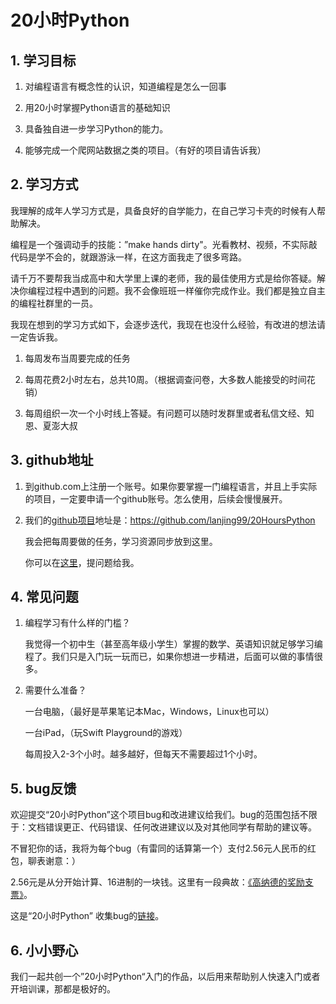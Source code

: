 # 20小时Python
## 1. 学习目标

1. 对编程语言有概念性的认识，知道编程是怎么一回事

2. 用20小时掌握Python语言的基础知识

3. 具备独自进一步学习Python的能力。

4. 能够完成一个爬网站数据之类的项目。（有好的项目请告诉我）



## 2. 学习方式

我理解的成年人学习方式是，具备良好的自学能力，在自己学习卡壳的时候有人帮助解决。

编程是一个强调动手的技能：”make hands dirty"。光看教材、视频，不实际敲代码是学不会的，就跟游泳一样，在这方面我走了很多弯路。

请千万不要帮我当成高中和大学里上课的老师，我的最佳使用方式是给你答疑。解决你编程过程中遇到的问题。我不会像班班一样催你完成作业。我们都是独立自主的编程社群里的一员。

我现在想到的学习方式如下，会逐步迭代，我现在也没什么经验，有改进的想法请一定告诉我。

1. 每周发布当周要完成的任务

2. 每周花费2小时左右，总共10周。（根据调查问卷，大多数人能接受的时间花销）

3. 每周组织一次一个小时线上答疑。有问题可以随时发群里或者私信文经、知恩、夏澎大叔

   

## 3. github地址

1. 到github.com上注册一个账号。如果你要掌握一门编程语言，并且上手实际的项目，一定要申请一个github账号。怎么使用，后续会慢慢展开。

2. 我们的[github项目](https://github.com/lanjing99/20HoursPython)地址是：https://github.com/lanjing99/20HoursPython

   我会把每周要做的任务，学习资源同步放到这里。

   你可以在[这里](https://github.com/lanjing99/20HoursPython/issues)，提问题给我。

## 4. 常见问题

1. 编程学习有什么样的门槛？

   我觉得一个初中生（甚至高年级小学生）掌握的数学、英语知识就足够学习编程了。我们只是入门玩一玩而已，如果你想进一步精进，后面可以做的事情很多。

2. 需要什么准备？

   一台电脑，（最好是苹果笔记本Mac，Windows，Linux也可以）

   一台iPad，（玩Swift Playground的游戏）

   每周投入2-3个小时。越多越好，但每天不需要超过1个小时。



## 5. bug反馈

欢迎提交“20小时Python”这个项目bug和改进建议给我们。bug的范围包括不限于：文档错误更正、代码错误、任何改进建议以及对其他同学有帮助的建议等。

不冒犯你的话，我将为每个bug（有雷同的话算第一个）支付2.56元人民币的红包，聊表谢意：）

2.56元是从分开始计算、16进制的一块钱。这里有一段典故：[《高纳德的奖励支票》](http://www.global-sci.org/v1/mc/issues/4/no3/freepdf/91s.pdf)。

这是“20小时Python” 收集bug的[链接](https://github.com/lanjing99/20HoursPython/issues/2)。



## 6. 小小野心

我们一起共创一个”20小时Python“入门的作品，以后用来帮助别人快速入门或者开培训课，那都是极好的。